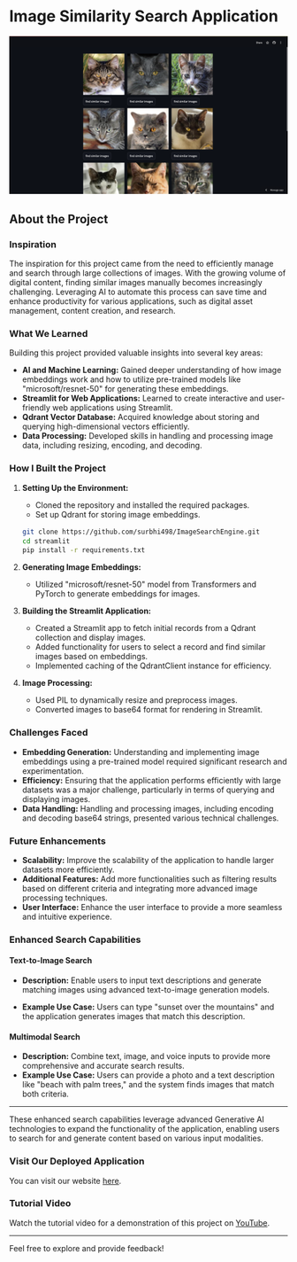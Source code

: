 # Image Similarity Search Application

![Streamlit App](./assets/app_screenshot.png)

## About the Project

### Inspiration

The inspiration for this project came from the need to efficiently manage and search through large collections of images. With the growing volume of digital content, finding similar images manually becomes increasingly challenging. Leveraging AI to automate this process can save time and enhance productivity for various applications, such as digital asset management, content creation, and research.

### What We Learned

Building this project provided valuable insights into several key areas:
- **AI and Machine Learning:** Gained deeper understanding of how image embeddings work and how to utilize pre-trained models like "microsoft/resnet-50" for generating these embeddings.
- **Streamlit for Web Applications:** Learned to create interactive and user-friendly web applications using Streamlit.
- **Qdrant Vector Database:** Acquired knowledge about storing and querying high-dimensional vectors efficiently.
- **Data Processing:** Developed skills in handling and processing image data, including resizing, encoding, and decoding.

### How I Built the Project

1. **Setting Up the Environment:**
   - Cloned the repository and installed the required packages.
   - Set up Qdrant for storing image embeddings.

    ```bash
    git clone https://github.com/surbhi498/ImageSearchEngine.git
    cd streamlit
    pip install -r requirements.txt
    ```

2. **Generating Image Embeddings:**
   - Utilized "microsoft/resnet-50" model from Transformers and PyTorch to generate embeddings for images.

3. **Building the Streamlit Application:**
   - Created a Streamlit app to fetch initial records from a Qdrant collection and display images.
   - Added functionality for users to select a record and find similar images based on embeddings.
   - Implemented caching of the QdrantClient instance for efficiency.

4. **Image Processing:**
   - Used PIL to dynamically resize and preprocess images.
   - Converted images to base64 format for rendering in Streamlit.

### Challenges Faced

- **Embedding Generation:** Understanding and implementing image embeddings using a pre-trained model required significant research and experimentation.
- **Efficiency:** Ensuring that the application performs efficiently with large datasets was a major challenge, particularly in terms of querying and displaying images.
- **Data Handling:** Handling and processing images, including encoding and decoding base64 strings, presented various technical challenges.

### Future Enhancements

- **Scalability:** Improve the scalability of the application to handle larger datasets more efficiently.
- **Additional Features:** Add more functionalities such as filtering results based on different criteria and integrating more advanced image processing techniques.
- **User Interface:** Enhance the user interface to provide a more seamless and intuitive experience.

### Enhanced Search Capabilities

#### Text-to-Image Search

- **Description:** Enable users to input text descriptions and generate matching images using advanced text-to-image generation models.

- **Example Use Case:** Users can type "sunset over the mountains" and the application generates images that match this description.

#### Multimodal Search

- **Description:** Combine text, image, and voice inputs to provide more comprehensive and accurate search results.
- **Example Use Case:** Users can provide a photo and a text description like "beach with palm trees," and the system finds images that match both criteria.

---

These enhanced search capabilities leverage advanced Generative AI technologies to expand the functionality of the application, enabling users to search for and generate content based on various input modalities.


### Visit Our Deployed Application

You can visit our website [here](https://bby4nz8tfecnwbffyy7wnn.streamlit.app/).

### Tutorial Video

Watch the tutorial video for a demonstration of this project on [YouTube](https://youtu.be/BPx_9ChUHL8).

---

Feel free to explore and provide feedback!
